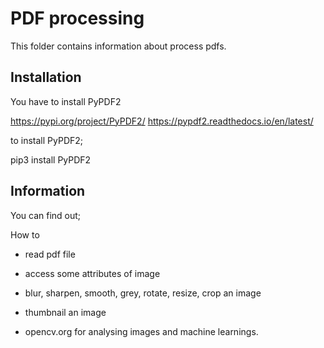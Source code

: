 # PDF processing

This folder contains information about process pdfs.

## Installation 

You have to install PyPDF2

https://pypi.org/project/PyPDF2/
https://pypdf2.readthedocs.io/en/latest/

to install PyPDF2;

pip3 install PyPDF2

## Information

You can find out;

How to
- read pdf file
- access some attributes of image
- blur, sharpen, smooth, grey, rotate, resize, crop an image
- thumbnail an image

- opencv.org for analysing images and machine learnings.